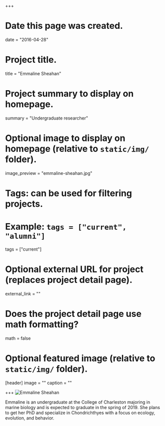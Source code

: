 +++
# Date this page was created.
date = "2016-04-28"

# Project title.
title = "Emmaline Sheahan"

# Project summary to display on homepage.
summary = "Undergraduate researcher"

# Optional image to display on homepage (relative to `static/img/` folder).
image_preview = "emmaline-sheahan.jpg"

# Tags: can be used for filtering projects.
# Example: `tags = ["current", "alumni"]`
tags = ["current"]

# Optional external URL for project (replaces project detail page).
external_link = ""

# Does the project detail page use math formatting?
math = false

# Optional featured image (relative to `static/img/` folder).
[header]
image = ""
caption = ""

+++
![Emmaline Sheahan](/img/emmaline-sheahan.jpg)

Emmaline is an undergraduate at the College of Charleston majoring in marine biology and is expected to graduate in the spring of 2019.
She plans to get her PhD and specialize in Chondrichthyes with a focus on ecology, evolution, and behavior. 